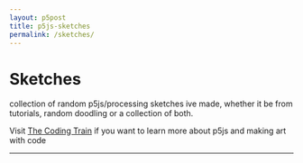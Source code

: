 ```yaml
---
layout: p5post
title: p5js-sketches
permalink: /sketches/
---
```


# Sketches

collection of random p5js/processing sketches ive made, whether it be from tutorials, random doodling or a collection of both.

Visit <a href="https://www.youtube.com/c/TheCodingTrain/videos">The Coding Train</a> if you want to learn more about p5js and making art with code

<hr>